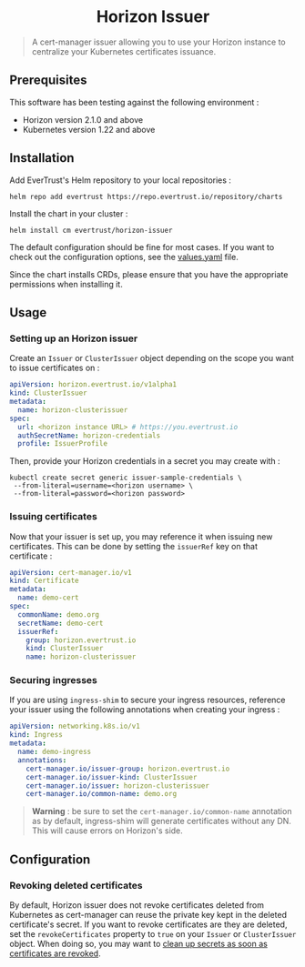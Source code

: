 <h1 align="center">Horizon Issuer</h1>

> A cert-manager issuer allowing you to use your Horizon instance to centralize your Kubernetes certificates issuance.

## Prerequisites
This software has been testing against the following environment :
- Horizon version 2.1.0 and above
- Kubernetes version 1.22 and above

## Installation

Add EverTrust's Helm repository to your local repositories :
```shell
helm repo add evertrust https://repo.evertrust.io/repository/charts
```

Install the chart in your cluster :
```shell
helm install cm evertrust/horizon-issuer
```

The default configuration should be fine for most cases. If you want to check out the configuration options, see the [values.yaml](charts/horizon-issuer/values.yaml) file.

Since the chart installs CRDs, please ensure that you have the appropriate permissions when installing it.

## Usage

### Setting up an Horizon issuer
Create an `Issuer` or `ClusterIssuer` object depending on the scope you want to issue certificates on :
```yaml
apiVersion: horizon.evertrust.io/v1alpha1
kind: ClusterIssuer
metadata:
  name: horizon-clusterissuer
spec:
  url: <horizon instance URL> # https://you.evertrust.io
  authSecretName: horizon-credentials
  profile: IssuerProfile
```
Then, provide your Horizon credentials in a secret you may create with :
```shell
kubectl create secret generic issuer-sample-credentials \
 --from-literal=username=<horizon username> \
 --from-literal=password=<horizon password>
```

### Issuing certificates
Now that your issuer is set up, you may reference it when issuing new certificates. This can be done by setting the `issuerRef` key on that certificate :
```yaml
apiVersion: cert-manager.io/v1
kind: Certificate
metadata:
  name: demo-cert
spec:
  commonName: demo.org
  secretName: demo-cert
  issuerRef:
    group: horizon.evertrust.io
    kind: ClusterIssuer
    name: horizon-clusterissuer
```

### Securing ingresses
If you are using `ingress-shim` to secure your ingress resources, reference your issuer using the following annotations when creating your ingress :
```yaml
apiVersion: networking.k8s.io/v1
kind: Ingress
metadata:
  name: demo-ingress
  annotations:
    cert-manager.io/issuer-group: horizon.evertrust.io
    cert-manager.io/issuer-kind: ClusterIssuer
    cert-manager.io/issuer: horizon-clusterissuer
    cert-manager.io/common-name: demo.org
```
> **Warning** : be sure to set the `cert-manager.io/common-name` annotation as by default, ingress-shim will generate certificates without any DN. This will cause errors on Horizon's side.


## Configuration

### Revoking deleted certificates

By default, Horizon issuer does not revoke certificates deleted from Kubernetes as cert-manager can reuse the private key kept in the deleted certificate's secret.
If you want to revoke certificates are they are deleted, set the `revokeCertificates` property to `true` on your `Issuer` or `ClusterIssuer` object. When doing so, you may want to [clean up secrets as soon as certificates are revoked](https://cert-manager.io/docs/usage/certificate/#cleaning-up-secrets-when-certificates-are-deleted).
